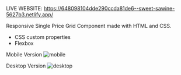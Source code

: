 LIVE WEBSITE: https://648098104dde290ccda81de6--sweet-sawine-5627b3.netlify.app/

Responsive Single Price Grid Component made with HTML and CSS.
- CSS custom properties
- Flexbox

Mobile Version
![mobile](https://github.com/alexandrav01/Single-Price-Grid-Component/assets/93940491/8c1b500a-5716-496b-90dc-021549af1b4e)

Desktop Version
![desktop](https://github.com/alexandrav01/Single-Price-Grid-Component/assets/93940491/0f105493-8a43-47dd-b91d-03c049f4df24)
